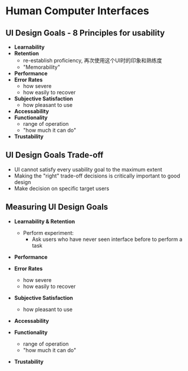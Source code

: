# Human Computer Interfaces

## UI Design Goals - 8 Principles for usability
- **Learnability**
- **Retention**
  - re-establish proficiency, 再次使用这个UI时的印象和熟练度
  - "Memorability"
- **Performance**
- **Error Rates**
  - how severe
  - how easily to recover
- **Subjective Satisfaction**
  - how pleasant to use
- **Accessability**
- **Functionality**
  - range of operation
  - "how much it can do"
- **Trustability**

## UI Design Goals Trade-off
- UI cannot satisfy every usability goal to the maximum extent
- Making the "right" trade-off decisions is critically important to good design
- Make decision on specific target users

## Measuring UI Design Goals
- **Learnability & Retention**
  - Perform experiment:
    - Ask users who have never seen interface before to perform a task

- **Performance**
- **Error Rates**
  - how severe
  - how easily to recover
- **Subjective Satisfaction**
  - how pleasant to use
- **Accessability**
- **Functionality**
  - range of operation
  - "how much it can do"
- **Trustability**
